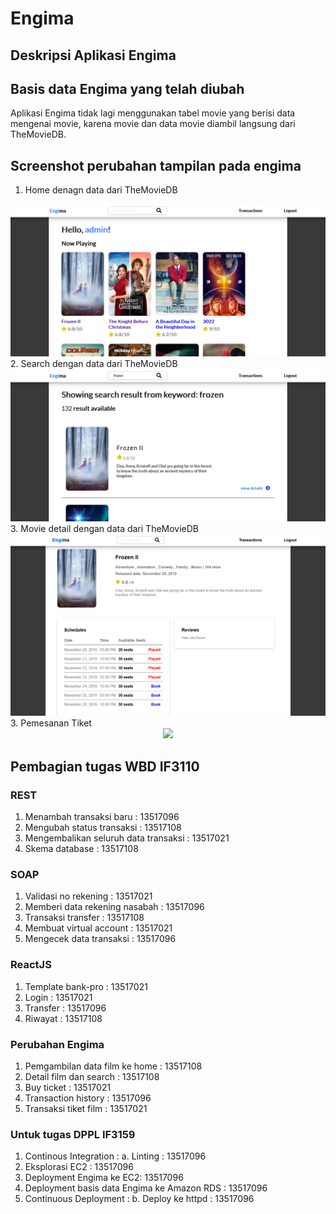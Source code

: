 # Engima

## Deskripsi Aplikasi Engima

## Basis data Engima yang telah diubah
Aplikasi Engima tidak lagi menggunakan tabel movie yang berisi data mengenai movie, karena movie dan data movie diambil langsung dari TheMovieDB. 

## Screenshot perubahan tampilan pada engima
1. Home denagn data dari TheMovieDB
<div style="text-align:center"><img src="Screenshots/hometmdb.png" /></div>
2. Search dengan data dari TheMovieDB
<div style="text-align:center"><img src="Screenshots/searchtmdb.png" /></div>
3. Movie detail dengan data dari TheMovieDB
<div style="text-align:center"><img src="Screenshots/detailtmdb.png" /></div>
3. Pemesanan Tiket
<div style="text-align:center"><img src="Screenshots/" /></div>


## Pembagian tugas WBD IF3110
### REST
1. Menambah transaksi baru : 13517096
2. Mengubah status transaksi : 13517108
3. Mengembalikan seluruh data transaksi : 13517021
4. Skema database : 13517108

### SOAP
1. Validasi no rekening : 13517021
2. Memberi data rekening nasabah : 13517096
3. Transaksi transfer : 13517108
4. Membuat virtual account : 13517021
5. Mengecek data transaksi : 13517096

### ReactJS
1. Template bank-pro : 13517021
2. Login : 13517021
3. Transfer : 13517096
4. Riwayat : 13517108

### Perubahan Engima
1. Pemgambilan data film ke home : 13517108
2. Detail film dan search : 13517108
3. Buy ticket : 13517021
4. Transaction history : 13517096
5. Transaksi tiket film : 13517021


### Untuk tugas DPPL IF3159
1. Continous Integration :
    a. Linting : 13517096
2. Eksplorasi EC2 : 13517096
3. Deployment Engima ke EC2: 13517096
4. Deployment basis data Engima ke Amazon RDS : 13517096
5. Continuous Deployment :
    b. Deploy ke httpd : 13517096